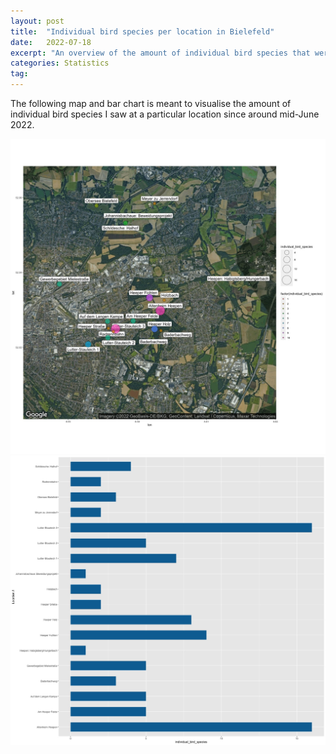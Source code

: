 ```yaml
---
layout: post
title:  "Individual bird species per location in Bielefeld"
date:   2022-07-18
excerpt: "An overview of the amount of individual bird species that were observed at particular locations across the German city of Bielefeld — as of July 18th 2022."
categories: Statistics
tag:
---
```

The following map and bar chart is meant to visualise the amount of individual bird species I saw at a particular location since around mid-June 2022. 

<img src="/assets/images/stats/individual/18072022_map.jpeg">

<img src="/assets/images/stats/individual/18072022_plot.jpeg">